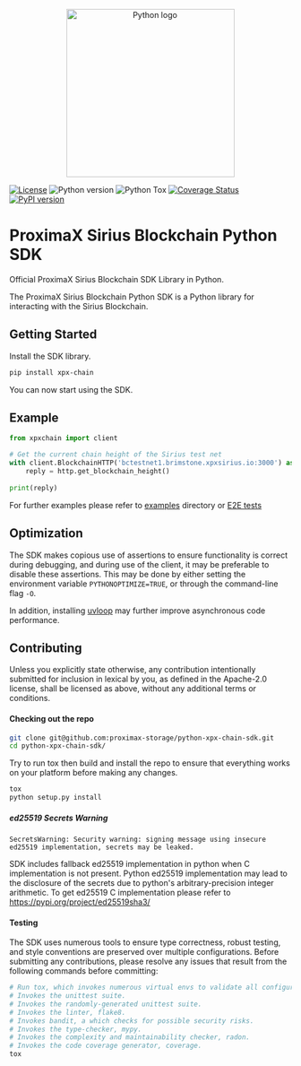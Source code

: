 <p align="center"><a href="https://golang.org" target="_blank" rel="noopener noreferrer"><img width="300" src="https://github.com/proximax-storage/python-xpx-chain-sdk/raw/master/doc/ProximaX%20-%20Sirius%20Chain%20-%20Python%20-%20SDK.png" alt="Python logo"></a></p>

[![License](https://img.shields.io/badge/License-Apache%202.0-blue.svg)](https://opensource.org/licenses/Apache-2.0)
![Python version](https://img.shields.io/pypi/pyversions/xpx-chain.svg)
![Python Tox](https://github.com/proximax-storage/python-xpx-chain-sdk/workflows/Python%20Tox/badge.svg)
[![Coverage Status](https://coveralls.io/repos/github/proximax-storage/python-xpx-chain-sdk/badge.svg?branch=master)](https://coveralls.io/github/proximax-storage/python-xpx-chain-sdk?branch=master)
[![PyPI version](https://badge.fury.io/py/xpx-chain.svg)](https://badge.fury.io/py/xpx-chain)

# ProximaX Sirius Blockchain Python SDK
Official ProximaX Sirius Blockchain SDK Library in Python.

The ProximaX Sirius Blockchain Python SDK is a Python library for interacting with the Sirius Blockchain.

## Getting Started
Install the SDK library.
```bash
pip install xpx-chain
```
You can now start using the SDK.

## Example 
```python
from xpxchain import client

# Get the current chain height of the Sirius test net
with client.BlockchainHTTP('bctestnet1.brimstone.xpxsirius.io:3000') as http:
    reply = http.get_blockchain_height()
    
print(reply)
```
For further examples please refer to [examples](examples/) directory or [E2E tests](tests/internet/)

## Optimization

The SDK makes copious use of assertions to ensure functionality is correct during debugging, and during use of the client, it may be preferable to disable these assertions. This may be done by either setting the environment variable `PYTHONOPTIMIZE=TRUE`, or through the command-line flag `-O`.

In addition, installing [uvloop](https://github.com/magicstack/uvloop) may further improve asynchronous code performance.

## Contributing

Unless you explicitly state otherwise, any contribution intentionally submitted for inclusion in lexical by you, as defined in the Apache-2.0 license, shall be licensed as above, without any additional terms or conditions.

#### Checking out the repo

```bash
git clone git@github.com:proximax-storage/python-xpx-chain-sdk.git
cd python-xpx-chain-sdk/
```
Try to run tox then build and install the repo to ensure that everything works on your platform before making any changes. 

```bash
tox
python setup.py install
```

##### ed25519 Secrets Warning
`SecretsWarning: Security warning: signing message using insecure ed25519 implementation, secrets may be leaked.`

SDK includes fallback ed25519 implementation in python when C implementation is not present. Python ed25519 implementation may lead to the disclosure of the secrets due to python's arbitrary-precision integer arithmetic. To get ed25519 C implementation please refer to https://pypi.org/project/ed25519sha3/

#### Testing

The SDK uses numerous tools to ensure type correctness, robust testing, and style conventions are preserved over multiple configurations. Before submitting any contributions, please resolve any issues that result from the following commands before committing:

```bash
# Run tox, which invokes numerous virtual envs to validate all configurations
# Invokes the unittest suite.
# Invokes the randomly-generated unittest suite.
# Invokes the linter, flake8.
# Invokes bandit, a which checks for possible security risks.
# Invokes the type-checker, mypy.
# Invokes the complexity and maintainability checker, radon.
# Invokes the code coverage generator, coverage.
tox
```

